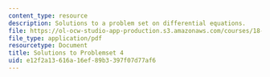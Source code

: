 ```yaml
---
content_type: resource
description: Solutions to a problem set on differential equations.
file: https://ol-ocw-studio-app-production.s3.amazonaws.com/courses/18-034-honors-differential-equations-spring-2009/e12f2a13616a16ef89b3397f07d77af6_MIT18_034s09_sol_pset04.pdf
file_type: application/pdf
resourcetype: Document
title: Solutions to Problemset 4
uid: e12f2a13-616a-16ef-89b3-397f07d77af6
---
```

